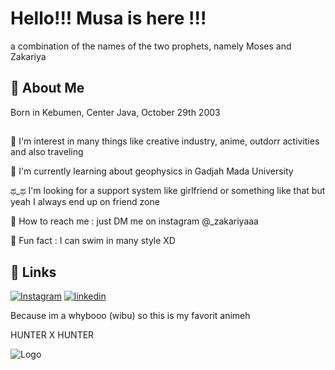 # Hello!!! Musa is here !!!

a combination of the names of the two prophets, namely Moses and Zakariya


## 🚀 About Me
Born in Kebumen, Center Java, October 29th 2003 

## 
💪 I'm interest in many things like creative industry, anime, outdorr activities and also traveling 

🧠 I'm currently learning about geophysics in Gadjah Mada University

ಥ_ಥ I'm looking for a support system like girlfriend or something like that but yeah I always end up on friend zone 

📨 How to reach me : just DM me on instagram @_zakariyaaa

🎇 Fun fact : I can swim in many style XD


## 🔗 Links
[![Instagram](https://www.instagram.com/_zakariyaaa)](https://Instagram.com/)
[![linkedin](https://www.linkedin.com/in/musa-zakariya-89191623b)](https://www.linkedin.com/)

Because im a whybooo (wibu) so this is my favorit animeh

HUNTER X HUNTER 



![Logo](https://user-images.githubusercontent.com/103823173/185962461-a843c4e6-eb42-49d2-82ea-c62a9f7ab17c.png)
